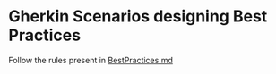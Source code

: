 # Gherkin Scenarios designing Best Practices

Follow the rules present in [BestPractices.md](frontend/packages/dev-console/integration-tests/features/BestPractices.md)